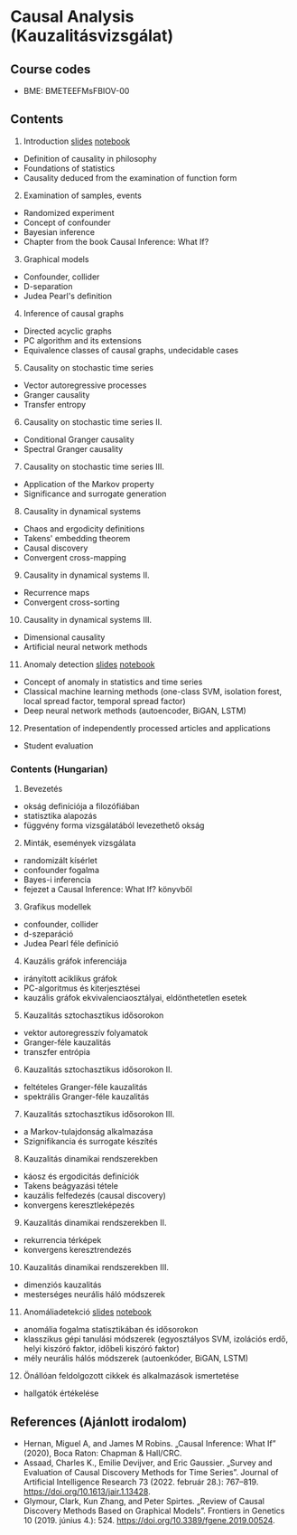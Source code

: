 # Causal Analysis (Kauzalitásvizsgálat)

## Course codes

* BME: BMETEEFMsFBIOV-00

## Contents
1. Introduction [slides](https://wigner.hu/~stippinger/courses/causality-2025/01_Cause_and_Probability.pdf) [notebook](http://colab.research.google.com/github/stippingerm/causality-course/blob/main/Structure_based_methods/01_probability_statistics_structure.ipynb)
  * Definition of causality in philosophy
  * Foundations of statistics
  * Causality deduced from the examination of function form
2. Examination of samples, events
  * Randomized experiment
  * Concept of confounder
  * Bayesian inference
  * Chapter from the book Causal Inference: What If?
3. Graphical models
  * Confounder, collider
  * D-separation
  * Judea Pearl's definition
4. Inference of causal graphs
  * Directed acyclic graphs
  * PC algorithm and its extensions
  * Equivalence classes of causal graphs, undecidable cases
5. Causality on stochastic time series
  * Vector autoregressive processes
  * Granger causality
  * Transfer entropy
6. Causality on stochastic time series II.
  * Conditional Granger causality
  * Spectral Granger causality
7. Causality on stochastic time series III.
  * Application of the Markov property
  * Significance and surrogate generation
8. Causality in dynamical systems
  * Chaos and ergodicity definitions
  * Takens' embedding theorem
  * Causal discovery
  * Convergent cross-mapping
9. Causality in dynamical systems II.
  * Recurrence maps
  * Convergent cross-sorting
10. Causality in dynamical systems III.
  * Dimensional causality
  * Artificial neural network methods
11. Anomaly detection [slides](http://cneuro.rmki.kfki.hu/wp-content/uploads/2024/12/Neurinfo-Anomaly-detection-SM.pdf) [notebook](http://colab.research.google.com/github/stippingerm/causality-course/blob/main/Time_series_methods/Anomaly_detection.ipynb)
  * Concept of anomaly in statistics and time series
  * Classical machine learning methods (one-class SVM, isolation forest, local spread factor, temporal spread factor)
  * Deep neural network methods (autoencoder, BiGAN, LSTM)
12. Presentation of independently processed articles and applications
  * Student evaluation

### Contents (Hungarian)
1. Bevezetés
  * okság definíciója a filozófiában
  * statisztika alapozás
  * függvény forma vizsgálatából levezethető okság
2. Minták, események vizsgálata
  * randomizált kísérlet
  * confounder fogalma
  * Bayes-i inferencia
  * fejezet a Causal Inference: What If? könyvből
3. Grafikus modellek
  * confounder, collider
  * d-szeparáció
  * Judea Pearl féle definíció
4. Kauzális gráfok inferenciája
  * irányított aciklikus gráfok
  * PC-algoritmus és kiterjesztései
  * kauzális gráfok ekvivalenciaosztályai, eldönthetetlen esetek
5. Kauzalitás sztochasztikus idősorokon
  * vektor autoregresszív folyamatok
  * Granger-féle kauzalitás
  * transzfer entrópia
6. Kauzalitás sztochasztikus idősorokon II.
  * feltételes Granger-féle kauzalitás
  * spektrális Granger-féle kauzalitás
7. Kauzalitás sztochasztikus idősorokon III.
  * a Markov-tulajdonság alkalmazása
  * Szignifikancia és surrogate készítés
8. Kauzalitás dinamikai rendszerekben
  * káosz és ergodicitás definíciók
  * Takens beágyazási tétele
  * kauzális felfedezés (causal discovery)
  * konvergens keresztleképezés
9. Kauzalitás dinamikai rendszerekben II.
  * rekurrencia térképek
  * konvergens keresztrendezés
10. Kauzalitás dinamikai rendszerekben III.
  * dimenziós kauzalitás
  * mesterséges neurális háló módszerek
11. Anomáliadetekció [slides](http://cneuro.rmki.kfki.hu/wp-content/uploads/2024/12/Neurinfo-Anomaly-detection-SM.pdf) [notebook](http://colab.research.google.com/github/stippingerm/causality-course/blob/main/Time_series_methods/Anomaly_detection.ipynb)
  * anomália fogalma statisztikában és idősorokon
  * klasszikus gépi tanulási módszerek (egyosztályos SVM, izolációs erdő, helyi kiszóró faktor, időbeli kiszóró faktor)
  * mély neurális hálós módszerek (autoenkóder, BiGAN, LSTM)
12. Önállóan feldolgozott cikkek és alkalmazások ismertetése
  * hallgatók értékelése

## References (Ajánlott irodalom)
* Hernan, Miguel A, and James M Robins. „Causal Inference: What If” (2020), Boca Raton: Chapman & Hall/CRC.
* Assaad, Charles K., Emilie Devijver, and Eric Gaussier. „Survey and Evaluation of Causal Discovery Methods for Time Series”. Journal of Artificial Intelligence Research 73 (2022. február 28.): 767–819. https://doi.org/10.1613/jair.1.13428.
* Glymour, Clark, Kun Zhang, and Peter Spirtes. „Review of Causal Discovery Methods Based on Graphical Models”. Frontiers in Genetics 10 (2019. június 4.): 524. https://doi.org/10.3389/fgene.2019.00524.
